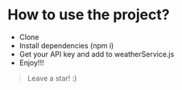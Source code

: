 # How to use the project?

- Clone
- Install dependencies (npm i)
- Get your API key and add to weatherService.js
- Enjoy!!!

> Leave a star! :)
